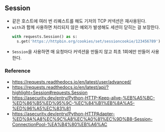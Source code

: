 ## Session
- 같은 호스트에 여러 번 리퀘스트를 해도 기저의 TCP 커넥션은 재사용된다.
- `with`과 함께 사용하면 처리되지 않은 예외가 발생해도 세션이 닫히는 걸 보장한다.
  ```python
  with requests.Session() as s:
    s.get('https://httpbin.org/cookies/set/sessioncookie/123456789')
  ```
- `Session`을 사용하면 매 요청마다 커넥션을 만들지 않고 최초 1회에만 만들어 사용한다.

### 

### Reference
- https://requests.readthedocs.io/en/latest/user/advanced/
- https://requests.readthedocs.io/en/latest/api/?highlight=Session#requests.Session
- https://asecurity.dev/entry/Python-HTTP-Keep-alive-%EB%A5%BC-%ED%86%B5%ED%95%9C-%EC%84%B1%EB%8A%A5-%ED%96%A5%EC%83%81
- https://asecurity.dev/entry/Python-HTTPAdapter-%ED%9A%A8%EC%9C%A8%EC%A0%81%EC%9D%B8-Session-ConnectionPool-%EA%B4%80%EB%A6%AC